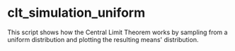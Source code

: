 # clt_simulation_uniform
This script shows how the Central Limit Theorem works by sampling from a uniform distribution and plotting the resulting means' distribution.
